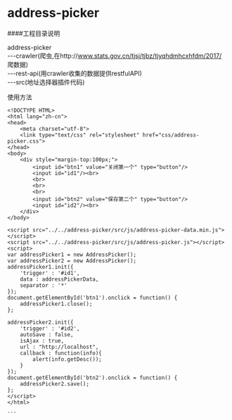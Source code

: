 # address-picker

####工程目录说明

address-picker  
\---crawler(爬虫,在http://www.stats.gov.cn/tjsj/tjbz/tjyqhdmhcxhfdm/2017/  爬数据)  
\---rest-api(用crawler收集的数据提供restfulAPI)  
\---src(地址选择器插件代码)



使用方法
~~~
<!DOCTYPE HTML>
<html lang="zh-cn">
<head>
	<meta charset="utf-8">
	<link type="text/css" rel="stylesheet" href="css/address-picker.css">
</head>
<body>
	<div style="margin-top:100px;">
        <input id="btn1" value="关闭第一个" type="button"/>
        <input id="id1"/><br>
        <br>
        <br>
        <br>
        <input id="btn2" value="保存第二个" type="button"/>
        <input id="id2"/><br>
	</div>
</body>

<script src="../../address-picker/src/js/address-picker-data.min.js"></script>
<script src="../../address-picker/src/js/address-picker.js"></script>
<script>
var addressPicker1 = new AddressPicker();
var addressPicker2 = new AddressPicker();
addressPicker1.init({
    'trigger' : '#id1',
    data : addressPickerData,
    separator : '*'
});
document.getElementById('btn1').onclick = function() {
    addressPicker1.close();
};

addressPicker2.init({
    'trigger' : '#id2',
    autoSave : false,
    isAjax : true,
    url : "http://localhost",
    callback : function(info){
        alert(info.getDesc());
    }
});
document.getElementById('btn2').onclick = function() {
    addressPicker2.save();
};
</script>
</html>

```
